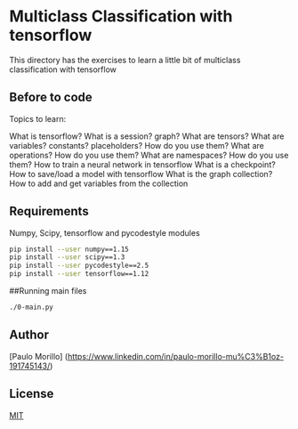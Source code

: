 # Multiclass Classification with tensorflow

This directory has the exercises to learn a little bit of multiclass classification
with tensorflow
## Before to code

Topics to learn:

What is tensorflow?
What is a session? graph?
What are tensors?
What are variables? constants? placeholders? How do you use them?
What are operations? How do you use them?
What are namespaces? How do you use them?
How to train a neural network in tensorflow
What is a checkpoint?
How to save/load a model with tensorflow
What is the graph collection?
How to add and get variables from the collection

## Requirements
Numpy, Scipy, tensorflow and pycodestyle modules


```bash
pip install --user numpy==1.15
pip install --user scipy==1.3
pip install --user pycodestyle==2.5
pip install --user tensorflow==1.12
```

##Running main files
```bash
./0-main.py

```


## Author
[Paulo Morillo] (https://www.linkedin.com/in/paulo-morillo-mu%C3%B1oz-191745143/)

## License
[MIT](https://choosealicense.com/licenses/mit/)